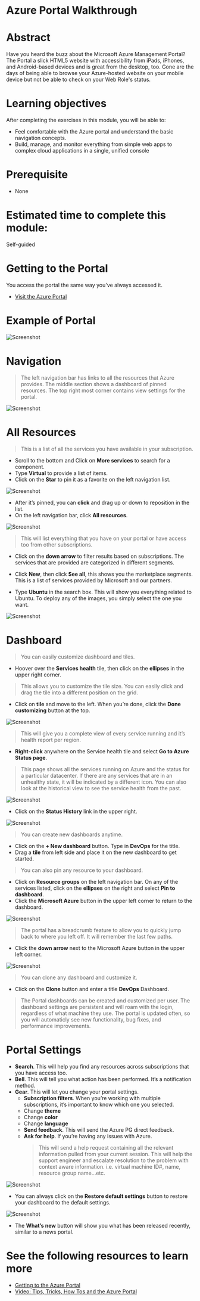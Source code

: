 # Azure Portal Walkthrough

# Abstract

Have you heard the buzz about the Microsoft Azure Management Portal? The Portal a slick HTML5 website with accessibility from iPads, iPhones, and Android-based devices and is great from the desktop, too. Gone are the days of being able to browse your Azure-hosted website on your mobile device but not be able to check on your Web Role's status.

# Learning objectives
After completing the exercises in this module, you will be able to:
* Feel comfortable with the Azure portal and understand the basic navigation concepts.
* Build, manage, and monitor everything from simple web apps to complex cloud applications in a single, unified console

# Prerequisite 
* None

# Estimated time to complete this module:
Self-guided

# Getting to the Portal
You access the portal the same way you've always accessed it.
* [Visit the Azure Portal](https://portal.azure.com/)

# Example of Portal
![Screenshot](./Images/AzurePortal-Screen.png)

# Navigation
  > The left navigation bar has links to all the resources that Azure provides.
The middle section shows a dashboard of pinned resources.
The top right most corner contains view settings for the portal.

![Screenshot](./Images/AzurePortal-1.png)

# All Resources
  > This is a list of all the services you have available in your subscription.

  * Scroll to the bottom and Click on **More services** to search for a component.
  * Type **Virtual** to provide a list of items.
  * Click on the **Star** to pin it as a favorite on the left navigation list.

  ![Screenshot](./Images/AzurePortal-2.png)

  * After it’s pinned, you can **click** and drag up or down to reposition in the list.
  * On the left navigation bar, click **All resources**.
  
  ![Screenshot](./Images/AzurePortal-3.png)

  > This will list everything that you have on your portal or have access too from other subscriptions.

  * Click on the **down arrow** to filter results based on subscriptions. The services that are provided are categorized in different segments.

  * Click **New**, then click **See all**, this shows you the marketplace segments. This is a list of services provided by Microsoft and our partners.
  * Type **Ubuntu** in the search box. This will show you everything related to Ubuntu. To deploy any of the images, you simply select the one you want.

![Screenshot](./Images/AzurePortal-4.png)

# Dashboard
> You can easily customize dashboard and tiles.

  * Hoover over the **Services health** tile, then click on the **ellipses** in the upper right corner.

  > This allows you to customize the tile size. You can easily click and drag the tile into a different position on the grid.
  
  * Click on **tile** and move to the left. When you’re done, click the **Done customizing** button at the top.

![Screenshot](./Images/AzurePortal-5.png)

  > This will give you a complete view of every service running and it’s health report per region.
  * **Right-click** anywhere on the Service health tile and select **Go to Azure Status page**.

  > This page shows all the services running on Azure and the status for a particular datacenter. If there are any services that are in an unhealthy state, it will be indicated by a different icon.
You can also look at the historical view to see the service health from the past.

![Screenshot](./Images/AzurePortal-6.png)

  * Click on the **Status History** link in the upper right.

![Screenshot](./Images/AzurePortal-7.png)

  > You can create new dashboards anytime.
  * Click on the **+ New dashboard** button. Type in **DevOps** for the title.
  * Drag a **tile** from left side and place it on the new dashboard to get started.

  > You can also pin any resource to your dashboard.
  * Click on **Resource groups** on the left navigation bar. On any of the services listed, click on the **ellipses** on the right and select **Pin to dashboard**.
  * Click the **Microsoft Azure** button in the upper left corner to return to the dashboard.

![Screenshot](./Images/AzurePortal-8.png)

  > The portal has a breadcrumb feature to allow you to quickly jump back to where you left off. It will remember the last few paths.
  * Click the **down arrow** next to the Microsoft Azure button in the upper left corner.

![Screenshot](./Images/AzurePortal-9.png)

  > You can clone any dashboard and customize it.
  * Click on the **Clone** button and enter a title **DevOps** Dashboard.

  > The Portal dashboards can be created and customized per user. The dashboard settings are persistent and will roam with the login, regardless of what machine they use. The portal is updated often, so you will automaticly see new functionality, bug fixes, and performance improvements.

# Portal Settings
  * **Search**. This will help you find any resources across subscriptions that you have access too.
  * **Bell**. This will tell you what action has been performed. It’s a notification method.
  * **Gear**. This will let you change your portal settings.
    * **Subscription filters**. When you’re working with multiple subscriptions, it’s important to know which one you selected.
    * Change **theme**
    * Change **color**
    * Change **language**
    * **Send feedback**. This will send the Azure PG direct feedback.
    * **Ask for help**. If you’re having any issues with Azure.
      > This will send a help request containing all the relevant information pulled from your current session. This will help the support engineer and escalate resolution to the problem with context aware information. i.e. virtual machine ID#, name, resource group name…etc.

![Screenshot](./Images/AzurePortal-10.png)

* You can always click on the **Restore default settings** button to restore your dashboard to the default settings.

![Screenshot](./Images/AzurePortal-11.png)

* The **What’s new** button will show you what has been released recently, similar to a news portal.

# See the following resources to learn more
* [Getting to the Azure Portal](https://pages.github.com/)
* [Video: Tips, Tricks, How Tos and the Azure Portal](https://www.youtube.com/watch?v=DASqJEs1NiQ)
